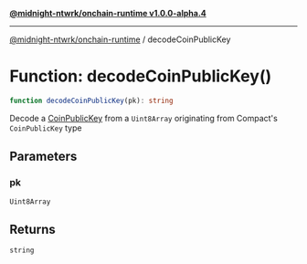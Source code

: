 [**@midnight-ntwrk/onchain-runtime v1.0.0-alpha.4**](../README.md)

***

[@midnight-ntwrk/onchain-runtime](../globals.md) / decodeCoinPublicKey

# Function: decodeCoinPublicKey()

```ts
function decodeCoinPublicKey(pk): string
```

Decode a [CoinPublicKey](../type-aliases/CoinPublicKey.md) from a `Uint8Array` originating from Compact's
`CoinPublicKey` type

## Parameters

### pk

`Uint8Array`

## Returns

`string`
